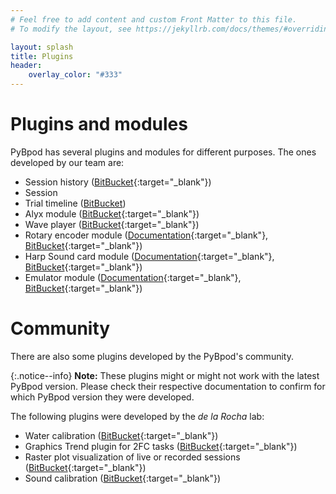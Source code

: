 ```yaml
---
# Feel free to add content and custom Front Matter to this file.
# To modify the layout, see https://jekyllrb.com/docs/themes/#overriding-theme-defaults

layout: splash
title: Plugins
header:
    overlay_color: "#333"
---
```


# Plugins and modules #
PyBpod has several plugins and modules for different purposes. The ones developed by our team are:

* Session history ([BitBucket](https://bitbucket.org/fchampalimaud/pybpod-gui-plugin-session-history/){:target="_blank"})
* Session 
* Trial timeline ([BitBucket](https://bitbucket.org/fchampalimaud/pybpod-gui-plugin-trial-timeline/))
* Alyx module ([BitBucket](https://bitbucket.org/fchampalimaud/pybpod-alyx-module/){:target="_blank"})
* Wave player ([BitBucket](https://bitbucket.org/fchampalimaud/pybpod-gui-plugin-waveplayer/){:target="_blank"})
* Rotary encoder module ([Documentation](https://pybpod-api-rotary-encoder-module.readthedocs.io/){:target="_blank"}, [BitBucket](https://bitbucket.org/fchampalimaud/pybpod-rotary-encoder-module/){:target="_blank"})
* Harp Sound card module ([Documentation](https://pybpod-soundcard-module.readthedocs.io/){:target="_blank"}, [BitBucket](https://bitbucket.org/fchampalimaud/pybpod-soundcard-module/){:target="_blank"})
* Emulator module ([Documentation](https://pybpod-gui-plugin-emulator.readthedocs.io/){:target="_blank"}, [BitBucket](https://bitbucket.org/fchampalimaud/pybpod-gui-plugin-emulator/){:target="_blank"})

# Community #
There are also some plugins developed by the PyBpod's community.

{:.notice--info}
**Note:** These plugins might or might not work with the latest PyBpod version. Please check their respective documentation to confirm for which PyBpod version they were developed.

The following plugins were developed by the _de la Rocha_ lab:
* Water calibration ([BitBucket](https://bitbucket.org/delaRochaLab/water-calibration-plugin/){:target="_blank"})
* Graphics Trend plugin for 2FC tasks ([BitBucket](https://bitbucket.org/delaRochaLab/trend-2fc-plugin/src/master-3A/){:target="_blank"})
* Raster plot visualization of live or recorded sessions ([BitBucket](https://bitbucket.org/delaRochaLab/raster-plugin/){:target="_blank"})
* Sound calibration ([BitBucket](https://bitbucket.org/delaRochaLab/sound-calibration-plugin/src/master-3A/){:target="_blank"})

